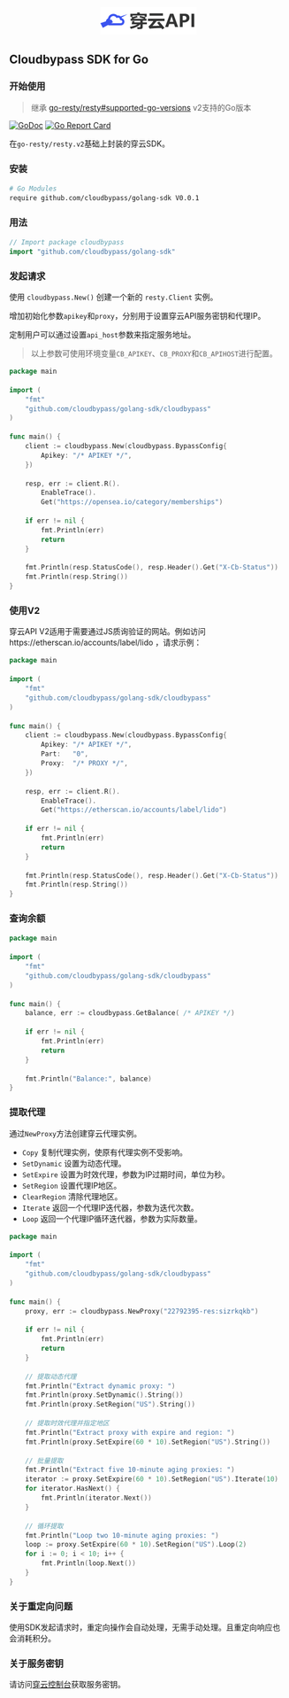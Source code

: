 <p align="center">
  <a href="https://cloudbypass.com/" target="_blank" rel="noopener noreferrer" >
    <div align="center">
        <img src="https://github.com/cloudbypass/example/blob/main/assets/img.png?raw=true" alt="Cloudbypass" height="50">
    </div>
  </a>
</p>

## Cloudbypass SDK for Go

### 开始使用

> 继承 [go-resty/resty#supported-go-versions](https://github.com/go-resty/resty#supported-go-versions) v2支持的Go版本


[![GoDoc](https://godoc.org/github.com/cloudbypass/golang-sdk?status.svg)](https://godoc.org/github.com/cloudbypass/golang-sdk)
[![Go Report Card](https://goreportcard.com/badge/github.com/cloudbypass/golang-sdk)](https://goreportcard.com/report/github.com/cloudbypass/golang-sdk)

在`go-resty/resty.v2`基础上封装的穿云SDK。

### 安装

```bash
# Go Modules
require github.com/cloudbypass/golang-sdk V0.0.1
```

### 用法

```go
// Import package cloudbypass
import "github.com/cloudbypass/golang-sdk"
```

### 发起请求

使用 `cloudbypass.New()` 创建一个新的 `resty.Client` 实例。

增加初始化参数`apikey`和`proxy`，分别用于设置穿云API服务密钥和代理IP。

定制用户可以通过设置`api_host`参数来指定服务地址。

> 以上参数可使用环境变量`CB_APIKEY`、`CB_PROXY`和`CB_APIHOST`进行配置。

```go
package main

import (
	"fmt"
	"github.com/cloudbypass/golang-sdk/cloudbypass"
)

func main() {
	client := cloudbypass.New(cloudbypass.BypassConfig{
		Apikey: "/* APIKEY */",
	})

	resp, err := client.R().
		EnableTrace().
		Get("https://opensea.io/category/memberships")

	if err != nil {
		fmt.Println(err)
		return
	}

	fmt.Println(resp.StatusCode(), resp.Header().Get("X-Cb-Status"))
	fmt.Println(resp.String())
}
```

### 使用V2

穿云API V2适用于需要通过JS质询验证的网站。例如访问https://etherscan.io/accounts/label/lido ，请求示例：

```go
package main

import (
	"fmt"
	"github.com/cloudbypass/golang-sdk/cloudbypass"
)

func main() {
	client := cloudbypass.New(cloudbypass.BypassConfig{
		Apikey: "/* APIKEY */",
		Part:   "0",
		Proxy:  "/* PROXY */",
	})

	resp, err := client.R().
		EnableTrace().
		Get("https://etherscan.io/accounts/label/lido")

	if err != nil {
		fmt.Println(err)
		return
	}

	fmt.Println(resp.StatusCode(), resp.Header().Get("X-Cb-Status"))
	fmt.Println(resp.String())
}

```

### 查询余额

```go
package main

import (
	"fmt"
	"github.com/cloudbypass/golang-sdk/cloudbypass"
)

func main() {
	balance, err := cloudbypass.GetBalance( /* APIKEY */)

	if err != nil {
		fmt.Println(err)
		return
	}

	fmt.Println("Balance:", balance)
}

```

### 提取代理

通过`NewProxy`方法创建穿云代理实例。

+ `Copy` 复制代理实例，使原有代理实例不受影响。
+ `SetDynamic` 设置为动态代理。
+ `SetExpire` 设置为时效代理，参数为IP过期时间，单位为秒。
+ `SetRegion` 设置代理IP地区。
+ `ClearRegion` 清除代理地区。
+ `Iterate` 返回一个代理IP迭代器，参数为迭代次数。
+ `Loop` 返回一个代理IP循环迭代器，参数为实际数量。

```go
package main

import (
	"fmt"
	"github.com/cloudbypass/golang-sdk/cloudbypass"
)

func main() {
	proxy, err := cloudbypass.NewProxy("22792395-res:sizrkqkb")

	if err != nil {
		fmt.Println(err)
		return
	}

	// 提取动态代理
	fmt.Println("Extract dynamic proxy: ")
	fmt.Println(proxy.SetDynamic().String())
	fmt.Println(proxy.SetRegion("US").String())

	// 提取时效代理并指定地区
	fmt.Println("Extract proxy with expire and region: ")
	fmt.Println(proxy.SetExpire(60 * 10).SetRegion("US").String())

	// 批量提取
	fmt.Println("Extract five 10-minute aging proxies: ")
	iterator := proxy.SetExpire(60 * 10).SetRegion("US").Iterate(10)
	for iterator.HasNext() {
		fmt.Println(iterator.Next())
	}

	// 循环提取
	fmt.Println("Loop two 10-minute aging proxies: ")
	loop := proxy.SetExpire(60 * 10).SetRegion("US").Loop(2)
	for i := 0; i < 10; i++ {
		fmt.Println(loop.Next())
	}
}
```

### 关于重定向问题

使用SDK发起请求时，重定向操作会自动处理，无需手动处理。且重定向响应也会消耗积分。

### 关于服务密钥

请访问[穿云控制台](https://console.cloudbypass.com/#/api/account)获取服务密钥。